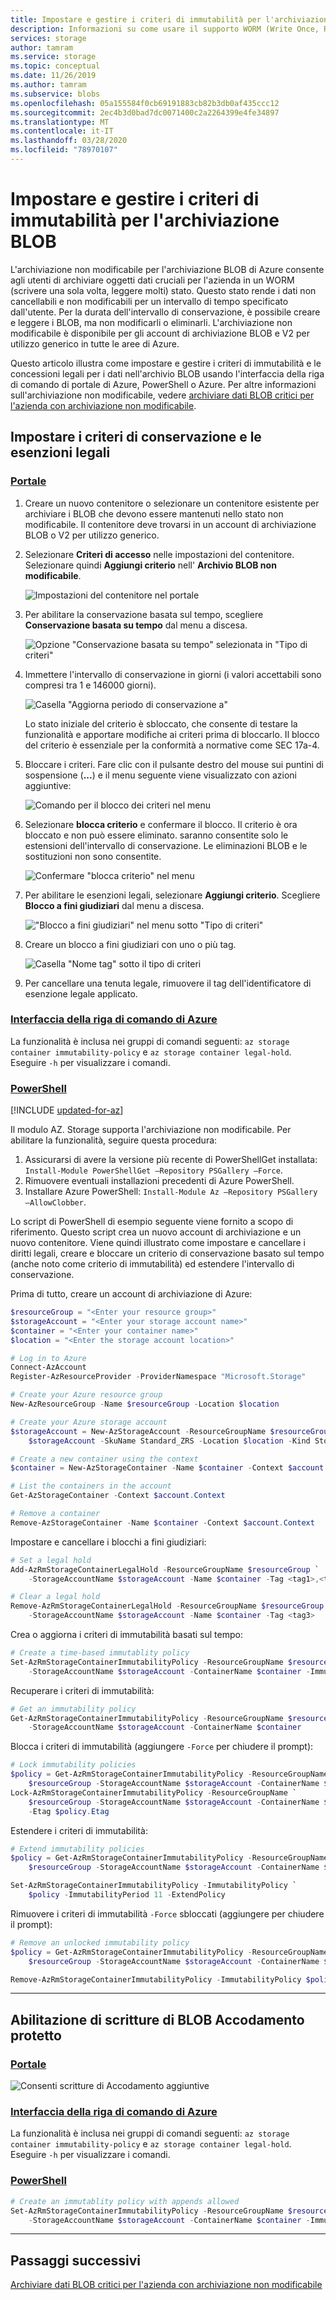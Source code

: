 ```yaml
---
title: Impostare e gestire i criteri di immutabilità per l'archiviazione BLOB-archiviazione di Azure
description: Informazioni su come usare il supporto WORM (Write Once, Read Many) per l'archiviazione BLOB (oggetto) per archiviare i dati in uno stato non cancellabile e non modificabile per un intervallo specificato.
services: storage
author: tamram
ms.service: storage
ms.topic: conceptual
ms.date: 11/26/2019
ms.author: tamram
ms.subservice: blobs
ms.openlocfilehash: 05a155584f0cb69191883cb82b3db0af435ccc12
ms.sourcegitcommit: 2ec4b3d0bad7dc0071400c2a2264399e4fe34897
ms.translationtype: MT
ms.contentlocale: it-IT
ms.lasthandoff: 03/28/2020
ms.locfileid: "78970107"
---
```

# <a name="set-and-manage-immutability-policies-for-blob-storage"></a>Impostare e gestire i criteri di immutabilità per l'archiviazione BLOB

L'archiviazione non modificabile per l'archiviazione BLOB di Azure consente agli utenti di archiviare oggetti dati cruciali per l'azienda in un WORM (scrivere una sola volta, leggere molti) stato. Questo stato rende i dati non cancellabili e non modificabili per un intervallo di tempo specificato dall'utente. Per la durata dell'intervallo di conservazione, è possibile creare e leggere i BLOB, ma non modificarli o eliminarli. L'archiviazione non modificabile è disponibile per gli account di archiviazione BLOB e V2 per utilizzo generico in tutte le aree di Azure.

Questo articolo illustra come impostare e gestire i criteri di immutabilità e le concessioni legali per i dati nell'archivio BLOB usando l'interfaccia della riga di comando di portale di Azure, PowerShell o Azure. Per altre informazioni sull'archiviazione non modificabile, vedere [archiviare dati BLOB critici per l'azienda con archiviazione non modificabile](storage-blob-immutable-storage.md).

## <a name="set-retention-policies-and-legal-holds"></a>Impostare i criteri di conservazione e le esenzioni legali

### <a name="portal"></a>[Portale](#tab/azure-portal)

1. Creare un nuovo contenitore o selezionare un contenitore esistente per archiviare i BLOB che devono essere mantenuti nello stato non modificabile. Il contenitore deve trovarsi in un account di archiviazione BLOB o V2 per utilizzo generico.

2. Selezionare **Criteri di accesso** nelle impostazioni del contenitore. Selezionare quindi **Aggiungi criterio** nell' **Archivio BLOB non modificabile**.

    ![Impostazioni del contenitore nel portale](media/storage-blob-immutability-policies-manage/portal-image-1.png)

3. Per abilitare la conservazione basata sul tempo, scegliere **Conservazione basata su tempo** dal menu a discesa.

    ![Opzione "Conservazione basata su tempo" selezionata in "Tipo di criteri"](media/storage-blob-immutability-policies-manage/portal-image-2.png)

4. Immettere l'intervallo di conservazione in giorni (i valori accettabili sono compresi tra 1 e 146000 giorni).

    ![Casella "Aggiorna periodo di conservazione a"](media/storage-blob-immutability-policies-manage/portal-image-5-retention-interval.png)

    Lo stato iniziale del criterio è sbloccato, che consente di testare la funzionalità e apportare modifiche ai criteri prima di bloccarlo. Il blocco del criterio è essenziale per la conformità a normative come SEC 17a-4.

5. Bloccare i criteri. Fare clic con il pulsante destro del mouse sui puntini di sospensione (**...**) e il menu seguente viene visualizzato con azioni aggiuntive:

    ![Comando per il blocco dei criteri nel menu](media/storage-blob-immutability-policies-manage/portal-image-4-lock-policy.png)

6. Selezionare **blocca criterio** e confermare il blocco. Il criterio è ora bloccato e non può essere eliminato. saranno consentite solo le estensioni dell'intervallo di conservazione. Le eliminazioni BLOB e le sostituzioni non sono consentite. 

    ![Confermare "blocca criterio" nel menu](media/storage-blob-immutability-policies-manage/portal-image-5-lock-policy.png)

7. Per abilitare le esenzioni legali, selezionare **Aggiungi criterio**. Scegliere **Blocco a fini giudiziari** dal menu a discesa.

    !["Blocco a fini giudiziari" nel menu sotto "Tipo di criteri"](media/storage-blob-immutability-policies-manage/portal-image-legal-hold-selection-7.png)

8. Creare un blocco a fini giudiziari con uno o più tag.

    ![Casella "Nome tag" sotto il tipo di criteri](media/storage-blob-immutability-policies-manage/portal-image-set-legal-hold-tags.png)

9. Per cancellare una tenuta legale, rimuovere il tag dell'identificatore di esenzione legale applicato.

### <a name="azure-cli"></a>[Interfaccia della riga di comando di Azure](#tab/azure-cli)

La funzionalità è inclusa nei gruppi di comandi seguenti: `az storage container immutability-policy` e `az storage container legal-hold`. Eseguire `-h` per visualizzare i comandi.

### <a name="powershell"></a>[PowerShell](#tab/azure-powershell)

[!INCLUDE [updated-for-az](../../../includes/updated-for-az.md)]

Il modulo AZ. Storage supporta l'archiviazione non modificabile.  Per abilitare la funzionalità, seguire questa procedura:

1. Assicurarsi di avere la versione più recente di PowerShellGet installata: `Install-Module PowerShellGet –Repository PSGallery –Force`.
2. Rimuovere eventuali installazioni precedenti di Azure PowerShell.
3. Installare Azure PowerShell: `Install-Module Az –Repository PSGallery –AllowClobber`.

Lo script di PowerShell di esempio seguente viene fornito a scopo di riferimento. Questo script crea un nuovo account di archiviazione e un nuovo contenitore. Viene quindi illustrato come impostare e cancellare i diritti legali, creare e bloccare un criterio di conservazione basato sul tempo (anche noto come criterio di immutabilità) ed estendere l'intervallo di conservazione.

Prima di tutto, creare un account di archiviazione di Azure:

```powershell
$resourceGroup = "<Enter your resource group>"
$storageAccount = "<Enter your storage account name>"
$container = "<Enter your container name>"
$location = "<Enter the storage account location>"

# Log in to Azure
Connect-AzAccount
Register-AzResourceProvider -ProviderNamespace "Microsoft.Storage"

# Create your Azure resource group
New-AzResourceGroup -Name $resourceGroup -Location $location

# Create your Azure storage account
$storageAccount = New-AzStorageAccount -ResourceGroupName $resourceGroup -StorageAccountName `
    $storageAccount -SkuName Standard_ZRS -Location $location -Kind StorageV2

# Create a new container using the context
$container = New-AzStorageContainer -Name $container -Context $account.Context

# List the containers in the account
Get-AzStorageContainer -Context $account.Context

# Remove a container
Remove-AzStorageContainer -Name $container -Context $account.Context
```

Impostare e cancellare i blocchi a fini giudiziari:

```powershell
# Set a legal hold
Add-AzRmStorageContainerLegalHold -ResourceGroupName $resourceGroup `
    -StorageAccountName $storageAccount -Name $container -Tag <tag1>,<tag2>,...

# Clear a legal hold
Remove-AzRmStorageContainerLegalHold -ResourceGroupName $resourceGroup `
    -StorageAccountName $storageAccount -Name $container -Tag <tag3>
```

Crea o aggiorna i criteri di immutabilità basati sul tempo:

```powershell
# Create a time-based immutablity policy
Set-AzRmStorageContainerImmutabilityPolicy -ResourceGroupName $resourceGroup `
    -StorageAccountName $storageAccount -ContainerName $container -ImmutabilityPeriod 10
```

Recuperare i criteri di immutabilità:

```powershell
# Get an immutability policy
Get-AzRmStorageContainerImmutabilityPolicy -ResourceGroupName $resourceGroup `
    -StorageAccountName $storageAccount -ContainerName $container
```

Blocca i criteri di immutabilità (aggiungere `-Force` per chiudere il prompt):

```powershell
# Lock immutability policies
$policy = Get-AzRmStorageContainerImmutabilityPolicy -ResourceGroupName `
    $resourceGroup -StorageAccountName $storageAccount -ContainerName $container
Lock-AzRmStorageContainerImmutabilityPolicy -ResourceGroupName `
    $resourceGroup -StorageAccountName $storageAccount -ContainerName $container `
    -Etag $policy.Etag
```

Estendere i criteri di immutabilità:

```powershell
# Extend immutability policies
$policy = Get-AzRmStorageContainerImmutabilityPolicy -ResourceGroupName `
    $resourceGroup -StorageAccountName $storageAccount -ContainerName $container

Set-AzRmStorageContainerImmutabilityPolicy -ImmutabilityPolicy `
    $policy -ImmutabilityPeriod 11 -ExtendPolicy
```

Rimuovere i criteri di immutabilità `-Force` sbloccati (aggiungere per chiudere il prompt):

```powershell
# Remove an unlocked immutability policy
$policy = Get-AzRmStorageContainerImmutabilityPolicy -ResourceGroupName `
    $resourceGroup -StorageAccountName $storageAccount -ContainerName $container

Remove-AzRmStorageContainerImmutabilityPolicy -ImmutabilityPolicy $policy
```

---

## <a name="enabling-allow-protected-append-blobs-writes"></a>Abilitazione di scritture di BLOB Accodamento protetto

### <a name="portal"></a>[Portale](#tab/azure-portal)

![Consenti scritture di Accodamento aggiuntive](media/storage-blob-immutability-policies-manage/immutable-allow-additional-append-writes.png)

### <a name="azure-cli"></a>[Interfaccia della riga di comando di Azure](#tab/azure-cli)

La funzionalità è inclusa nei gruppi di comandi seguenti: `az storage container immutability-policy` e `az storage container legal-hold`. Eseguire `-h` per visualizzare i comandi.

### <a name="powershell"></a>[PowerShell](#tab/azure-powershell)

```powershell
# Create an immutablity policy with appends allowed
Set-AzRmStorageContainerImmutabilityPolicy -ResourceGroupName $resourceGroup `
    -StorageAccountName $storageAccount -ContainerName $container -ImmutabilityPeriod 10 -AllowProtectedAppendWrite $true
```

---

## <a name="next-steps"></a>Passaggi successivi

[Archiviare dati BLOB critici per l'azienda con archiviazione non modificabile](storage-blob-immutable-storage.md)
